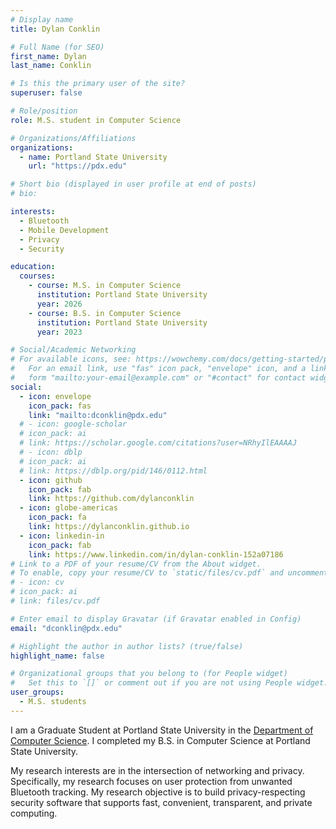 ```yaml
---
# Display name
title: Dylan Conklin

# Full Name (for SEO)
first_name: Dylan
last_name: Conklin

# Is this the primary user of the site?
superuser: false

# Role/position
role: M.S. student in Computer Science

# Organizations/Affiliations
organizations:
  - name: Portland State University
    url: "https://pdx.edu"

# Short bio (displayed in user profile at end of posts)
# bio:

interests:
  - Bluetooth
  - Mobile Development
  - Privacy
  - Security

education:
  courses:
    - course: M.S. in Computer Science
      institution: Portland State University
      year: 2026
    - course: B.S. in Computer Science
      institution: Portland State University
      year: 2023

# Social/Academic Networking
# For available icons, see: https://wowchemy.com/docs/getting-started/page-builder/#icons
#   For an email link, use "fas" icon pack, "envelope" icon, and a link in the
#   form "mailto:your-email@example.com" or "#contact" for contact widget.
social:
  - icon: envelope
    icon_pack: fas
    link: "mailto:dconklin@pdx.edu"
  # - icon: google-scholar
  # icon_pack: ai
  # link: https://scholar.google.com/citations?user=NRhyIlEAAAAJ
  # - icon: dblp
  # icon_pack: ai
  # link: https://dblp.org/pid/146/0112.html
  - icon: github
    icon_pack: fab
    link: https://github.com/dylanconklin
  - icon: globe-americas
    icon_pack: fa
    link: https://dylanconklin.github.io
  - icon: linkedin-in
    icon_pack: fab
    link: https://www.linkedin.com/in/dylan-conklin-152a07186
# Link to a PDF of your resume/CV from the About widget.
# To enable, copy your resume/CV to `static/files/cv.pdf` and uncomment the lines below.
# - icon: cv
# icon_pack: ai
# link: files/cv.pdf

# Enter email to display Gravatar (if Gravatar enabled in Config)
email: "dconklin@pdx.edu"

# Highlight the author in author lists? (true/false)
highlight_name: false

# Organizational groups that you belong to (for People widget)
#   Set this to `[]` or comment out if you are not using People widget.
user_groups:
  - M.S. students
---
```


I am a Graduate Student at Portland State University in the [Department of Computer Science](https://www.pdx.edu/computer-science/). I completed my B.S. in Computer Science at Portland State University.

My research interests are in the intersection of networking and privacy. Specifically, my research focuses on user protection from unwanted Bluetooth tracking. My research objective is to build privacy-respecting security software that supports fast, convenient, transparent, and private computing.
